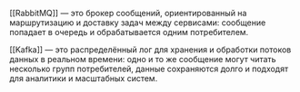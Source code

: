 [[RabbitMQ]] — это брокер сообщений, ориентированный на маршрутизацию и доставку задач между сервисами: сообщение попадает в очередь и обрабатывается одним потребителем.

[[Kafka]] — это распределённый лог для хранения и обработки потоков данных в реальном времени: одно и то же сообщение могут читать несколько групп потребителей, данные сохраняются долго и подходят для аналитики и масштабных систем.